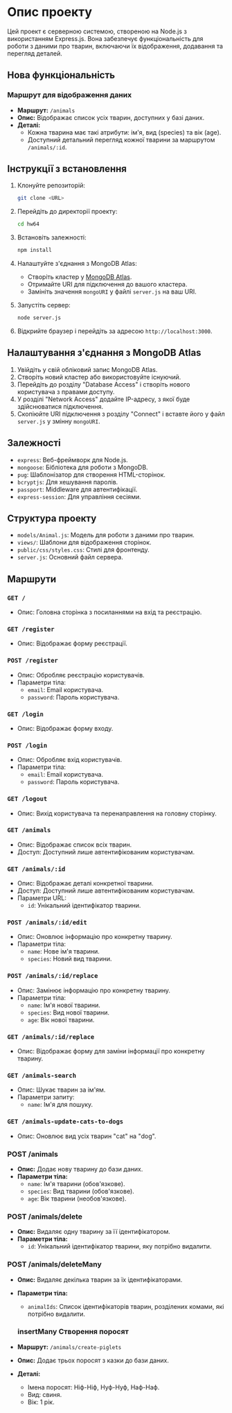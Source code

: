 # Опис проекту

Цей проект є серверною системою, створеною на Node.js з використанням Express.js. Вона забезпечує функціональність для роботи з даними про тварин, включаючи їх відображення, додавання та перегляд деталей.

## Нова функціональність

### Маршрут для відображення даних
- **Маршрут:** `/animals`
- **Опис:** Відображає список усіх тварин, доступних у базі даних.
- **Деталі:**
  - Кожна тварина має такі атрибути: ім'я, вид (species) та вік (age).
  - Доступний детальний перегляд кожної тварини за маршрутом `/animals/:id`.



## Інструкції з встановлення

1. Клонуйте репозиторій:
   ```bash
   git clone <URL>
   ```

2. Перейдіть до директорії проекту:
   ```bash
   cd hw64
   ```

3. Встановіть залежності:
   ```bash
   npm install
   ```

4. Налаштуйте з'єднання з MongoDB Atlas:
   - Створіть кластер у [MongoDB Atlas](https://www.mongodb.com/cloud/atlas).
   - Отримайте URI для підключення до вашого кластера.
   - Замініть значення `mongoURI` у файлі `server.js` на ваш URI.

5. Запустіть сервер:
   ```bash
   node server.js
   ```

6. Відкрийте браузер і перейдіть за адресою `http://localhost:3000`.

## Налаштування з'єднання з MongoDB Atlas

1. Увійдіть у свій обліковий запис MongoDB Atlas.
2. Створіть новий кластер або використовуйте існуючий.
3. Перейдіть до розділу "Database Access" і створіть нового користувача з правами доступу.
4. У розділі "Network Access" додайте IP-адресу, з якої буде здійснюватися підключення.
5. Скопіюйте URI підключення з розділу "Connect" і вставте його у файл `server.js` у змінну `mongoURI`.

## Залежності
- `express`: Веб-фреймворк для Node.js.
- `mongoose`: Бібліотека для роботи з MongoDB.
- `pug`: Шаблонізатор для створення HTML-сторінок.
- `bcryptjs`: Для хешування паролів.
- `passport`: Middleware для автентифікації.
- `express-session`: Для управління сесіями.

## Структура проекту
- `models/Animal.js`: Модель для роботи з даними про тварин.
- `views/`: Шаблони для відображення сторінок.
- `public/css/styles.css`: Стилі для фронтенду.
- `server.js`: Основний файл сервера.

## Маршрути

### `GET /`
- Опис: Головна сторінка з посиланнями на вхід та реєстрацію.

### `GET /register`
- Опис: Відображає форму реєстрації.

### `POST /register`
- Опис: Обробляє реєстрацію користувачів.
- Параметри тіла:
  - `email`: Email користувача.
  - `password`: Пароль користувача.

### `GET /login`
- Опис: Відображає форму входу.

### `POST /login`
- Опис: Обробляє вхід користувачів.
- Параметри тіла:
  - `email`: Email користувача.
  - `password`: Пароль користувача.

### `GET /logout`
- Опис: Вихід користувача та перенаправлення на головну сторінку.

### `GET /animals`
- Опис: Відображає список всіх тварин.
- Доступ: Доступний лише автентифікованим користувачам.

### `GET /animals/:id`
- Опис: Відображає деталі конкретної тварини.
- Доступ: Доступний лише автентифікованим користувачам.
- Параметри URL:
  - `id`: Унікальний ідентифікатор тварини.

### `POST /animals/:id/edit`
- Опис: Оновлює інформацію про конкретну тварину.
- Параметри тіла:
  - `name`: Нове ім'я тварини.
  - `species`: Новий вид тварини.

### `POST /animals/:id/replace`
- Опис: Замінює інформацію про конкретну тварину.
- Параметри тіла:
  - `name`: Ім'я нової тварини.
  - `species`: Вид нової тварини.
  - `age`: Вік нової тварини.

### `GET /animals/:id/replace`
- Опис: Відображає форму для заміни інформації про конкретну тварину.

### `GET /animals-search`
- Опис: Шукає тварин за ім'ям.
- Параметри запиту:
  - `name`: Ім'я для пошуку.

### `GET /animals-update-cats-to-dogs`
- Опис: Оновлює вид усіх тварин "cat" на "dog".

### POST /animals
- **Опис:** Додає нову тварину до бази даних.
- **Параметри тіла:**
  - `name`: Ім'я тварини (обов'язкове).
  - `species`: Вид тварини (обов'язкове).
  - `age`: Вік тварини (необов'язкове).

### POST /animals/delete
- **Опис:** Видаляє одну тварину за її ідентифікатором.
- **Параметри тіла:**
  - `id`: Унікальний ідентифікатор тварини, яку потрібно видалити.

### POST /animals/deleteMany
- **Опис:** Видаляє декілька тварин за їх ідентифікаторами.
- **Параметри тіла:**
  - `animalIds`: Список ідентифікаторів тварин, розділених комами, які потрібно видалити.

  ### insertMany Створення поросят 
- **Маршрут:** `/animals/create-piglets`
- **Опис:** Додає трьох поросят з казки до бази даних.
- **Деталі:**
  - Імена поросят: Ніф-Ніф, Нуф-Нуф, Наф-Наф.
  - Вид: свиня.
  - Вік: 1 рік.
